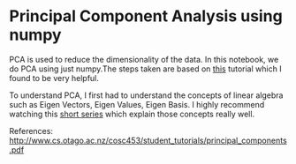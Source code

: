 # Principal Component Analysis using numpy

PCA is used to reduce the dimensionality of the data.
In this notebook, we do PCA using just numpy.The steps taken are based on [this](http://www.cs.otago.ac.nz/cosc453/student_tutorials/principal_components.pdf) tutorial which I found to be very helpful.

To understand PCA, I first had to understand the concepts of linear algebra such as Eigen Vectors, Eigen Values, Eigen Basis.
I highly recommend watching this [short series](https://www.youtube.com/playlist?list=PLZHQObOWTQDPD3MizzM2xVFitgF8hE_ab) which explain those concepts really well.


References:
http://www.cs.otago.ac.nz/cosc453/student_tutorials/principal_components.pdf




